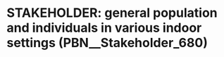 # STAKEHOLDER: __general population and individuals in various indoor settings__ (PBN__Stakeholder_680)


